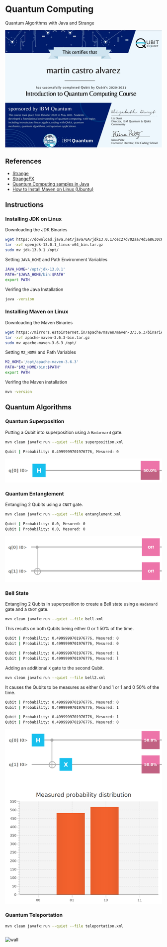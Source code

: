 # Quantum Computing
Quantum Algorithms with Java and Strange

![wall](./wallpaper.jpg)

## References

- [Strange](https://github.com/redfx-quantum/strange)
- [StrangeFX](https://github.com/redfx-quantum/strangefx)
- [Quantum Computing samples in Java](https://github.com/johanvos/quantumjava)
- [How to Install Maven on Linux (Ubuntu)](https://www.digitalocean.com/community/tutorials/install-maven-linux-ubuntu)

## Instructions

### Installing JDK on Linux

Downloading the JDK Binaries

```bash
wget https://download.java.net/java/GA/jdk13.0.1/cec27d702aa74d5a8630c65ae61e4305/9/GPL/openjdk-13.0.1_linux-x64_bin.tar.gz
tar -xvf openjdk-13.0.1_linux-x64_bin.tar.gz
sudo mv jdk-13.0.1 /opt/
```

Setting `JAVA_HOME` and Path Environment Variables

```bash
JAVA_HOME='/opt/jdk-13.0.1'
PATH="$JAVA_HOME/bin:$PATH"
export PATH
```

Verifing the Java Installation

```bash
java -version
```

### Installing Maven on Linux

Downloading the Maven Binaries

```bash
wget https://mirrors.estointernet.in/apache/maven/maven-3/3.6.3/binaries/apache-maven-3.6.3-bin.tar.gz
tar -xvf apache-maven-3.6.3-bin.tar.gz
sudo mv apache-maven-3.6.3 /opt/
```

Setting `M2_HOME` and Path Variables

```bash
M2_HOME='/opt/apache-maven-3.6.3'
PATH="$M2_HOME/bin:$PATH"
export PATH
```

Verifing the Maven installation

```bash
mvn -version
```

## Quantum Algorithms

### Quantum Superposition

Putting a Qubit into superposition using a `Hadarmard` gate.

```bash
mvn clean javafx:run --quiet --file superposition.xml
```
```bash
Qubit | Probability: 0.4999999701976776, Mesured: 0
```

![wall](./images/superposition.png)

### Quantum Entanglement

Entangling 2 Qubits using a `CNOT` gate.

```bash
mvn clean javafx:run --quiet --file entanglement.xml
```
```bash
Qubit | Probability: 0.0, Mesured: 0
Qubit | Probability: 0.0, Mesured: 0
```

![wall](./images/entanglement.png)

### Bell State

Entangling 2 Qubits in superposition to create a Bell state using a `Hadamard` gate and a `CNOT` gate.

```bash
mvn clean javafx:run --quiet --file bell.xml
```

This results on both Qubits being either 0 or 1 50% of the time.

```bash
Qubit | Probability: 0.4999999701976776, Mesured: 0
Qubit | Probability: 0.4999999701976776, Mesured: 0
```
```bash
Qubit | Probability: 0.4999999701976776, Mesured: 1
Qubit | Probability: 0.4999999701976776, Mesured: l
```

Adding an additional `X` gate to the second Qubit.

```bash
mvn clean javafx:run --quiet --file bell2.xml
```

It causes the Qubits to be measures as either 0 and 1 or 1 and 0 50% of the time.

```bash
Qubit | Probability: 0.4999999701976776, Mesured: 0
Qubit | Probability: 0.4999999701976776, Mesured: 1
```
```bash
Qubit | Probability: 0.4999999701976776, Mesured: 1
Qubit | Probability: 0.4999999701976776, Mesured: 0
```

![wall](./images/bell2.png)

### Quantum Teleportation

```bash
mvn clean javafx:run --quiet --file teleportation.xml
```
```bash
```

![wall](./images/teleportation.jpg)
